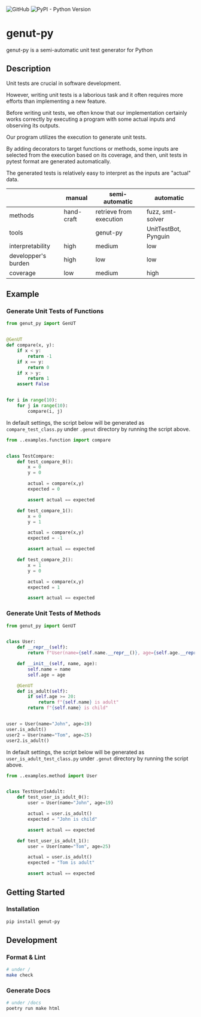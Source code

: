 ![GitHub](https://img.shields.io/github/license/gasin/genut-py)
![PyPI - Python Version](https://img.shields.io/pypi/pyversions/genut-py)

# genut-py

genut-py is a semi-automatic unit test generator for Python

## Description

Unit tests are crucial in software development.

However, writing unit tests is a laborious task and it often requires more efforts than implementing a new feature.

Before writing unit tests, we often know that our implementation certainly works correctly by executing a program with some actual inputs and observing its outputs.

Our program utilizes the execution to generate unit tests.

By adding decorators to target functions or methods, some inputs are selected from the execution based on its coverage, and then, unit tests in pytest format are generated automatically.

The generated tests is relatively easy to interpret as the inputs are "actual" data.

| | manual | semi-automatic | automatic |
| ---- | ---- | ---- | ---- |
| methods | hand-craft | retrieve from execution | fuzz, smt-solver |
| tools | | genut-py | UnitTestBot, Pynguin |
| interpretability | high | medium | low |
| developper's burden | high | low | low |
| coverage | low | medium | high |

## Example

### Generate Unit Tests of Functions
```python
from genut_py import GenUT


@GenUT
def compare(x, y):
    if x < y:
        return -1
    if x == y:
        return 0
    if x > y:
        return 1
    assert False


for i in range(10):
    for j in range(10):
        compare(i, j)
```
In default settings, the script below will be generated as `compare_test_class.py` under `.genut` directory by running the script above.
```python
from ..examples.function import compare


class TestCompare:
    def test_compare_0():
        x = 0
        y = 0

        actual = compare(x,y)
        expected = 0

        assert actual == expected

    def test_compare_1():
        x = 0
        y = 1

        actual = compare(x,y)
        expected = -1

        assert actual == expected

    def test_compare_2():
        x = 1
        y = 0

        actual = compare(x,y)
        expected = 1

        assert actual == expected
```

### Generate Unit Tests of Methods
```python
from genut_py import GenUT


class User:
    def __repr__(self):
        return f"User(name={self.name.__repr__()}, age={self.age.__repr__()})"

    def __init__(self, name, age):
        self.name = name
        self.age = age

    @GenUT
    def is_adult(self):
        if self.age >= 20:
            return f"{self.name} is adult"
        return f"{self.name} is child"


user = User(name="John", age=19)
user.is_adult()
user2 = User(name="Tom", age=25)
user2.is_adult()
```
In default settings, the script below will be generated as `user_is_adult_test_class.py` under `.genut` directory by running the script above.
```python
from ..examples.method import User


class TestUserIsAdult:
    def test_user_is_adult_0():
        user = User(name="John", age=19)

        actual = user.is_adult()
        expected = "John is child"

        assert actual == expected

    def test_user_is_adult_1():
        user = User(name="Tom", age=25)

        actual = user.is_adult()
        expected = "Tom is adult"

        assert actual == expected
```

## Getting Started

### Installation
```bash
pip install genut-py
```

## Development

### Format & Lint
```bash
# under /
make check
```

### Generate Docs
```bash
# under /docs
poetry run make html
```
